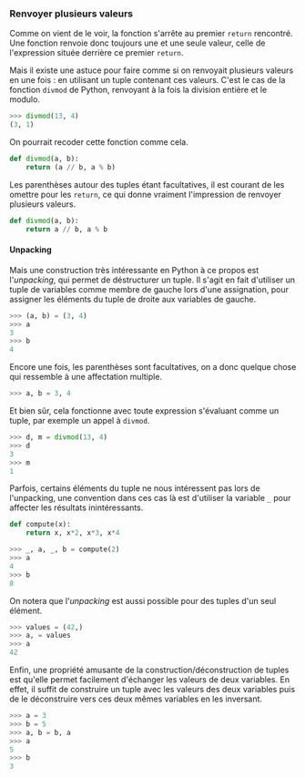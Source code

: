 ### Renvoyer plusieurs valeurs

Comme on vient de le voir, la fonction s'arrête au premier `return` rencontré.
Une fonction renvoie donc toujours une et une seule valeur, celle de l'expression située derrière ce premier `return`.

Mais il existe une astuce pour faire comme si on renvoyait plusieurs valeurs en une fois : en utilisant un tuple contenant ces valeurs.
C'est le cas de la fonction `divmod` de Python, renvoyant à la fois la division entière et le modulo.

```python
>>> divmod(13, 4)
(3, 1)
```

On pourrait recoder cette fonction comme cela.

```python
def divmod(a, b):
    return (a // b, a % b)
```

Les parenthèses autour des tuples étant facultatives, il est courant de les omettre pour les `return`, ce qui donne vraiment l'impression de renvoyer plusieurs valeurs.

```python
def divmod(a, b):
    return a // b, a % b
```

#### Unpacking

Mais une construction très intéressante en Python à ce propos est l'_unpacking_, qui permet de déstructurer un tuple.
Il s'agit en fait d'utiliser un tuple de variables comme membre de gauche lors d'une assignation, pour assigner les éléments du tuple de droite aux variables de gauche.

```python
>>> (a, b) = (3, 4)
>>> a
3
>>> b
4
```

Encore une fois, les parenthèses sont facultatives, on a donc quelque chose qui ressemble à une affectation multiple.

```python
>>> a, b = 3, 4
```

Et bien sûr, cela fonctionne avec toute expression s'évaluant comme un tuple, par exemple un appel à `divmod`.

```python
>>> d, m = divmod(13, 4)
>>> d
3
>>> m
1
```

Parfois, certains éléments du tuple ne nous intéressent pas lors de l'unpacking, une convention dans ces cas là est d'utiliser la variable `_` pour affecter les résultats inintéressants.

```python
def compute(x):
    return x, x*2, x*3, x*4
```

```python
>>> _, a, _, b = compute(2)
>>> a
4
>>> b
8
```

On notera que l'_unpacking_ est aussi possible pour des tuples d'un seul élément.

```python
>>> values = (42,)
>>> a, = values
>>> a
42
```

Enfin, une propriété amusante de la construction/déconstruction de tuples est qu'elle permet facilement d'échanger les valeurs de deux variables.
En effet, il suffit de construire un tuple avec les valeurs des deux variables puis de le déconstruire vers ces deux mêmes variables en les inversant.

```python
>>> a = 3
>>> b = 5
>>> a, b = b, a
>>> a
5
>>> b
3
```
